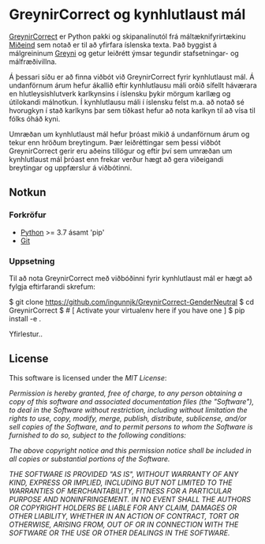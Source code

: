 # GreynirCorrect og kynhlutlaust mál

[GreynirCorrect](http://hdl.handle.net/20.500.12537/270) er Python pakki og skipanalínutól frá máltæknifyrirtækinu [Miðeind](https://mideind.is/) sem notað er til að yfirfara íslenska texta. Það byggist á málgreininum [Greyni](http://hdl.handle.net/20.500.12537/269) og getur leiðrétt ýmsar tegundir stafsetningar- og málfræðivillna. 

Á þessari síðu er að finna viðbót við GreynirCorrect fyrir kynhlutlaust mál. Á undanförnum árum hefur ákallið eftir kynhlutlausu máli orðið sífellt háværara en hlutleysishlutverk karlkynsins í íslensku þykir mörgum karllæg og útilokandi málnotkun. Í kynhlutlausu máli í íslensku felst m.a. að notað sé hvorugkyn í stað karlkyns þar sem tíðkast hefur að nota karlkyn til að vísa til fólks óháð kyni.

Umræðan um kynhlutlaust mál hefur þróast mikið á undanförnum árum og tekur enn hröðum breytingum. Þær leiðréttingar sem þessi viðbót GreynirCorrect gerir eru aðeins tillögur og eftir því sem umræðan um kynhlutlaust mál þróast enn frekar verður hægt að gera viðeigandi breytingar og uppfærslur á viðbótinni. 

## Notkun

### Forkröfur

- [Python](https://www.python.org/) >= 3.7 ásamt 'pip'
- [Git](https://github.com/git-guides/install-git)

### Uppsetning

Til að nota GreynirCorrect með viðbóðinni fyrir kynhlutlaust mál er hægt að fylgja eftirfarandi skrefum:

   $ git clone https://github.com/ingunnjk/GreynirCorrect-GenderNeutral
   $ cd GreynirCorrect
   $ # [ Activate your virtualenv here if you have one ]
   $ pip install -e .

Yfirlestur..




## License


This software is licensed under the *MIT License*:

   *Permission is hereby granted, free of charge, to any person
   obtaining a copy of this software and associated documentation
   files (the "Software"), to deal in the Software without restriction,
   including without limitation the rights to use, copy, modify, merge,
   publish, distribute, sublicense, and/or sell copies of the Software,
   and to permit persons to whom the Software is furnished to do so,
   subject to the following conditions:*

   *The above copyright notice and this permission notice shall be
   included in all copies or substantial portions of the Software.*

   *THE SOFTWARE IS PROVIDED "AS IS", WITHOUT WARRANTY OF ANY KIND,
   EXPRESS OR IMPLIED, INCLUDING BUT NOT LIMITED TO THE WARRANTIES OF
   MERCHANTABILITY, FITNESS FOR A PARTICULAR PURPOSE AND NONINFRINGEMENT.
   IN NO EVENT SHALL THE AUTHORS OR COPYRIGHT HOLDERS BE LIABLE FOR ANY
   CLAIM, DAMAGES OR OTHER LIABILITY, WHETHER IN AN ACTION OF CONTRACT,
   TORT OR OTHERWISE, ARISING FROM, OUT OF OR IN CONNECTION WITH THE
   SOFTWARE OR THE USE OR OTHER DEALINGS IN THE SOFTWARE.*
